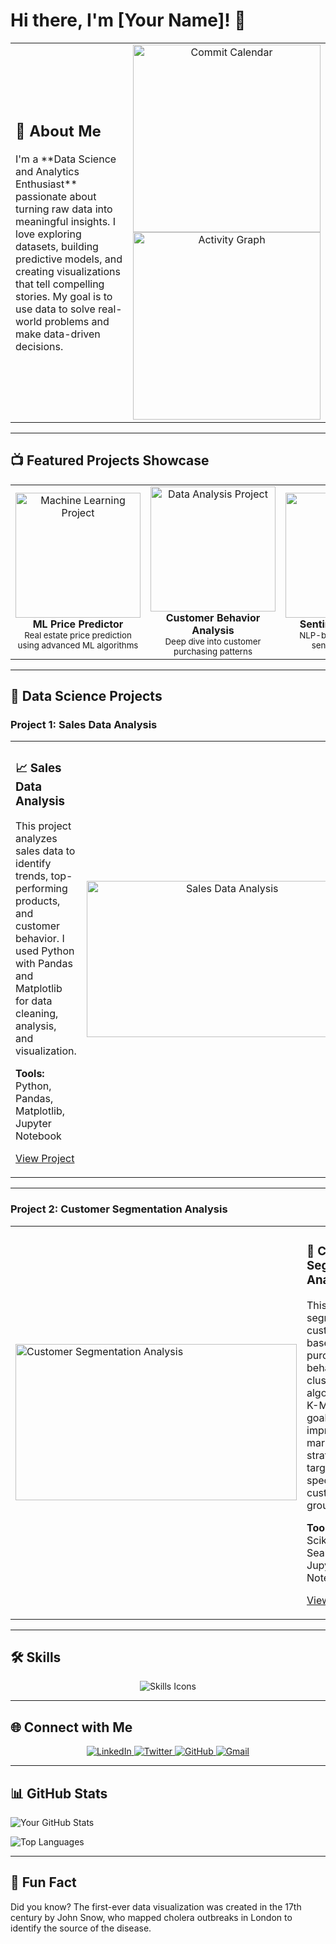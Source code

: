 # Hi there, I'm [Your Name]! 👋

<div align="center">
  <table>
    <tr>
      <!-- About Me Section -->
      <td width="60%" align="left">
        <h2>🚀 About Me</h2>
        <p>
          I'm a **Data Science and Analytics Enthusiast** passionate about turning raw data into meaningful insights. 
          I love exploring datasets, building predictive models, and creating visualizations that tell compelling stories. 
          My goal is to use data to solve real-world problems and make data-driven decisions.
        </p>
      </td>
      <!-- Commit Calendar/Graph -->
      <td width="40%" align="center">
        <img src="https://ghchart.rshah.org/Bubu02" alt="Commit Calendar" width="300" />
        <br />
        <img src="https://github-readme-activity-graph.vercel.app/graph?username=Bubu02&theme=github-compact" alt="Activity Graph" width="300" />
      </td>
    </tr>
  </table>
</div>

---

## 📺 Featured Projects Showcase

<div align="center">
  <table>
    <tr>
      <td align="center" width="25%">
        <img src="https://github.com/user-attachments/assets/22d17e46-fba2-4645-a69b-19b2a20ada4c" width="200" alt="Machine Learning Project"/><br/>
        <b>ML Price Predictor</b><br/>
        <sub>Real estate price prediction using advanced ML algorithms</sub>
      </td>
      <td align="center" width="25%">
        <img src="https://github.com/user-attachments/assets/22d17e46-fba2-4645-a69b-19b2a20ada4c" width="200" alt="Data Analysis Project"/><br/>
        <b>Customer Behavior Analysis</b><br/>
        <sub>Deep dive into customer purchasing patterns</sub>
      </td>
      <td align="center" width="25%">
        <img src="https://github.com/user-attachments/assets/22d17e46-fba2-4645-a69b-19b2a20ada4c" width="200" alt="NLP Project"/><br/>
        <b>Sentiment Analyzer</b><br/>
        <sub>NLP-based social media sentiment analysis</sub>
      </td>
      <td align="center" width="25%">
        <img src="https://github.com/user-attachments/assets/22d17e46-fba2-4645-a69b-19b2a20ada4c" width="200" alt="Time Series Project"/><br/>
        <b>Stock Predictor</b><br/>
        <sub>Time series analysis for stock prediction</sub>
      </td>
    </tr>
  </table>
</div>

---

## 📂 Data Science Projects

### Project 1: Sales Data Analysis
<div align="center">
  <table>
    <tr>
      <td width="40%">
        <h3>📈 Sales Data Analysis</h3>
        <p>
          This project analyzes sales data to identify trends, top-performing products, and customer behavior. 
          I used Python with Pandas and Matplotlib for data cleaning, analysis, and visualization.
        </p>
        <p>
          <strong>Tools:</strong> Python, Pandas, Matplotlib, Jupyter Notebook
        </p>
        <p>
          <a href="https://github.com/your-username/sales-data-analysis">View Project</a>
        </p>
      </td>
      <td width="60%" align="center">
        <img src="https://github.com/user-attachments/assets/22d17e46-fba2-4645-a69b-19b2a20ada4c" alt="Sales Data Analysis" width="450" height="250"/>
      </td>
    </tr>
  </table>
</div>

---

### Project 2: Customer Segmentation Analysis
<div align="center">
  <table>
    <tr>
      <td width="60%">
        <img src="https://github.com/user-attachments/assets/22d17e46-fba2-4645-a69b-19b2a20ada4c" alt="Customer Segmentation Analysis" width="450" height="250"/>
      </td>
      <td width="40%">
        <h3>👥 Customer Segmentation Analysis</h3>
        <p>
          This project segments customers based on purchasing behavior using clustering algorithms like K-Means. 
          The goal was to improve marketing strategies by targeting specific customer groups.
        </p>
        <p>
          <strong>Tools:</strong> Python, Scikit-learn, Seaborn, Jupyter Notebook
        </p>
        <p>
          <a href="https://github.com/your-username/customer-segmentation">View Project</a>
        </p>
      </td>
    </tr>
  </table>
</div>

---

## 🛠️ Skills
<div align="center">
  <img src="https://skillicons.dev/icons?i=python,r,sql,pandas,numpy,matplotlib,scikit,tf,tableau,git,docker,aws" alt="Skills Icons" />
</div>

---

## 🌐 Connect with Me
<div align="center">
  <a href="https://linkedin.com/in/your-profile">
    <img src="https://skillicons.dev/icons?i=linkedin" alt="LinkedIn" />
  </a>
  <a href="https://twitter.com/your-handle">
    <img src="https://skillicons.dev/icons?i=twitter" alt="Twitter" />
  </a>
  <a href="https://github.com/your-username">
    <img src="https://skillicons.dev/icons?i=github" alt="GitHub" />
  </a>
  <a href="mailto:your-email@example.com">
    <img src="https://skillicons.dev/icons?i=gmail" alt="Gmail" />
  </a>
</div>

---

## 📊 GitHub Stats
![Your GitHub Stats](https://github-readme-stats.vercel.app/api?username=your-username&show_icons=true&theme=radical)

![Top Languages](https://github-readme-stats.vercel.app/api/top-langs/?username=your-username&layout=compact&theme=radical)

---

## 💬 Fun Fact
Did you know? The first-ever data visualization was created in the 17th century by John Snow, who mapped cholera outbreaks in London to identify the source of the disease.
